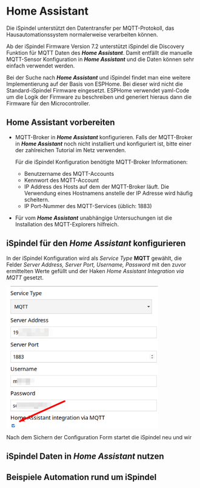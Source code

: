 # Home Assistant
Die iSpindel unterstützt den Datentransfer per MQTT-Protokoll, das Hausautomationssystem normalerweise verarbeiten können. 

Ab der iSpindel Firmware Version 7.2 unterstützt iSpindel die Discovery Funktion für MQTT Daten des **<em>Home Assistant</em>**. Damit entfällt die manuelle MQTT-Sensor Konfiguration in **<em>Home Assistant</em>** und die Daten können sehr einfach verwendet werden.

Bei der Suche nach **<em>Home Assistant</em>** und iSpindel findet man eine weitere Implementierung auf der Basis von ESPHome. Bei dieser wird nicht die Standard-iSpindel Firmware eingesetzt. ESPHome verwendet yaml-Code um die Logik der Firmware zu beschreiben und generiert hieraus dann die Firmware für den Microcontroller.

## Home Assistant vorbereiten

- MQTT-Broker in **<em>Home Assistant</em>** konfigurieren. 
Falls der MQTT-Broker in **<em>Home Assistant</em>** noch nicht installiert und konfiguriert ist, bitte einer der zahlreichen Tutorial im Netz verwenden.

   Für die iSpindel Konfiguration benötigte MQTT-Broker Informationen:
   
   - Benutzername des MQTT-Accounts
   - Kennwort des MQTT-Account
   - IP Address des Hosts auf dem der MQTT-Broker läuft. Die Verwendung eines Hostnamens anstelle der IP Adresse wird häufig scheitern.
   - IP Port-Nummer des MQTT-Services (üblich: 1883)

- Für vom **<em>Home Assistant</em>** unabhängige Untersuchungen ist die Installation des MQTT-Explorers hilfreich.

## iSpindel für den **<em>Home Assistant</em>** konfigurieren

In der iSpindel Konfiguration wird als <em>Service Type</em> **MQTT** gewählt, die Felder <em>Server Address, Server Port, Username, Password</em> mit den zuvor ermittelten Werte gefüllt und der Haken <em>Home Assistant Integration via MQTT</em> gesetzt.

<img src="/pics/iSpindelHAMQTTConfig.png" width="400" align="center" alt="Auszug aus der Configuration Form"/>

Nach dem Sichern der Configuration Form startet die iSpindel neu und wir

## iSpindel Daten in **<em>Home Assistant</em>** nutzen

## Beispiele Automation rund um iSpindel